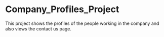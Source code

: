 # Company_Profiles_Project
This project shows the profiles of the people working in the company and also views the contact us page. 
